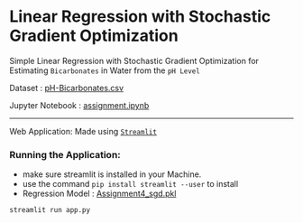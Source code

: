 # Linear Regression with Stochastic Gradient Optimization

Simple Linear Regression with Stochastic Gradient Optimization for Estimating `Bicarbonates` in Water from the `pH Level`

Dataset : [pH-Bicarbonates.csv](https://github.com/PrabhuKiran8790/AI/blob/main/Assignment_4/pH-Bicarbonate.csv)

Jupyter Notebook : [assignment.ipynb](https://github.com/PrabhuKiran8790/AI/blob/main/Assignment_4/assignment4.ipynb)

---

Web Application: Made using [`Streamlit`](https://streamlit.io)

### Running the Application:

- make sure streamlit is installed in your Machine.
- use the command `pip install streamlit --user` to install
- Regression Model : [Assignment4_sgd.pkl](https://github.com/PrabhuKiran8790/AI/blob/main/Assignment_4/Web%20Application/Assignment4_sgd.pkl)

```bash
streamlit run app.py
```
